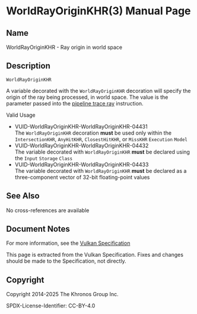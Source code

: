 # WorldRayOriginKHR(3) Manual Page

## Name

WorldRayOriginKHR - Ray origin in world space



## [](#_description)Description

`WorldRayOriginKHR`

A variable decorated with the `WorldRayOriginKHR` decoration will specify the origin of the ray being processed, in world space. The value is the parameter passed into the [pipeline trace ray](https://registry.khronos.org/vulkan/specs/latest/html/vkspec.html#glossary-pipeline-trace-ray) instruction.

Valid Usage

- [](#VUID-WorldRayOriginKHR-WorldRayOriginKHR-04431)VUID-WorldRayOriginKHR-WorldRayOriginKHR-04431  
  The `WorldRayOriginKHR` decoration **must** be used only within the `IntersectionKHR`, `AnyHitKHR`, `ClosestHitKHR`, or `MissKHR` `Execution` `Model`
- [](#VUID-WorldRayOriginKHR-WorldRayOriginKHR-04432)VUID-WorldRayOriginKHR-WorldRayOriginKHR-04432  
  The variable decorated with `WorldRayOriginKHR` **must** be declared using the `Input` `Storage` `Class`
- [](#VUID-WorldRayOriginKHR-WorldRayOriginKHR-04433)VUID-WorldRayOriginKHR-WorldRayOriginKHR-04433  
  The variable decorated with `WorldRayOriginKHR` **must** be declared as a three-component vector of 32-bit floating-point values

## [](#_see_also)See Also

No cross-references are available

## [](#_document_notes)Document Notes

For more information, see the [Vulkan Specification](https://registry.khronos.org/vulkan/specs/latest/html/vkspec.html#WorldRayOriginKHR)

This page is extracted from the Vulkan Specification. Fixes and changes should be made to the Specification, not directly.

## [](#_copyright)Copyright

Copyright 2014-2025 The Khronos Group Inc.

SPDX-License-Identifier: CC-BY-4.0